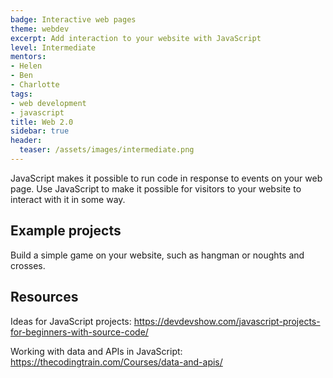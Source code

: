 ```yaml
---
badge: Interactive web pages
theme: webdev
excerpt: Add interaction to your website with JavaScript
level: Intermediate
mentors:
- Helen
- Ben
- Charlotte
tags:
- web development
- javascript
title: Web 2.0
sidebar: true
header:
  teaser: /assets/images/intermediate.png
---
```

JavaScript makes it possible to run code in response to events on your web page. Use JavaScript to make it possible for visitors to your website to interact with it in some way.

## Example projects
Build a simple game on your website, such as hangman or noughts and crosses.
 

## Resources
Ideas for JavaScript projects: <a href="https://devdevshow.com/javascript-projects-for-beginners-with-source-code/" rel="noopener">https://devdevshow.com/javascript-projects-for-beginners-with-source-code/</a> 

Working with data and APIs in JavaScript: <a href="https://thecodingtrain.com/Courses/data-and-apis/" rel="noopener">https://thecodingtrain.com/Courses/data-and-apis/</a>

